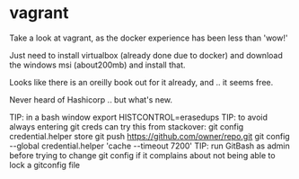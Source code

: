 # vagrant
Take a look at vagrant, as the docker experience has been less than 'wow!' 

Just need to install virtualbox (already done due to docker) and download the windows msi (about200mb) and install that.

Looks like there is an oreilly book out for it already, and .. it seems free.

Never heard of Hashicorp .. but what's new.

TIP: in a bash window export HISTCONTROL=erasedups
TIP: to avoid always entering git creds can try this from stackover:
	git config credential.helper store
	git push https://github.com/owner/repo.git
	git config --global credential.helper 'cache --timeout 7200'
TIP: run GitBash as admin before trying to change git config if it complains about not being able to lock a gitconfig file
